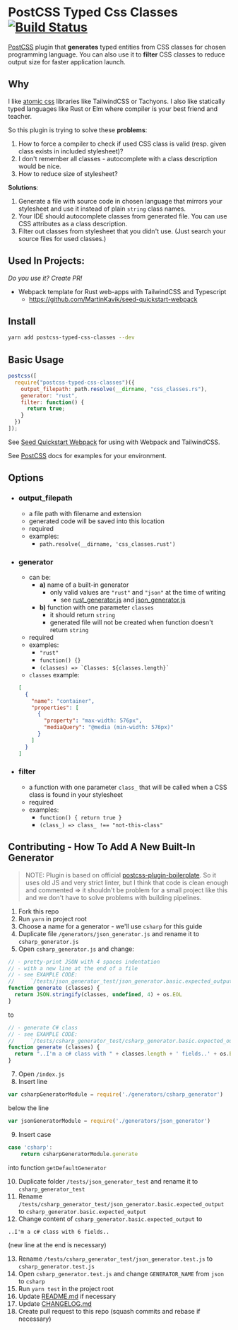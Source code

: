 # PostCSS Typed Css Classes [![Build Status][ci-img]][ci]

[PostCSS] plugin that **generates** typed entities from CSS classes for chosen programming language.
You can also use it to **filter** CSS classes to reduce output size for faster application launch.

[postcss]: https://github.com/postcss/postcss
[ci-img]: https://travis-ci.org/MartinKavik/postcss-typed-css-classes.svg
[ci]: https://travis-ci.org/MartinKavik/postcss-typed-css-classes

## Why

I like [atomic css](https://css-tricks.com/lets-define-exactly-atomic-css/) libraries like TailwindCSS or Tachyons. I also like statically typed languages like Rust or Elm where compiler is your best friend and teacher.

So this plugin is trying to solve these **problems**:

1. How to force a compiler to check if used CSS class is valid (resp. given class exists in included stylesheet)?
1. I don't remember all classes - autocomplete with a class description would be nice.
1. How to reduce size of stylesheet?

**Solutions**:

1. Generate a file with source code in chosen language that mirrors your stylesheet and use it instead of plain `string` class names.
1. Your IDE should autocomplete classes from generated file. You can use CSS attributes as a class description.
1. Filter out classes from stylesheet that you didn't use. (Just search your source files for used classes.)

## Used In Projects:

_Do you use it? Create PR!_

- Webpack template for Rust web-apps with TailwindCSS and Typescript
  - https://github.com/MartinKavik/seed-quickstart-webpack

## Install

```sh
yarn add postcss-typed-css-classes --dev
```

## Basic Usage

```js
postcss([
  require("postcss-typed-css-classes")({
    output_filepath: path.resolve(__dirname, "css_classes.rs"),
    generator: "rust",
    filter: function() {
      return true;
    }
  })
]);
```

See [Seed Quickstart Webpack](https://github.com/MartinKavik/seed-quickstart-webpack) for using with Webpack and TailwindCSS.

See [PostCSS] docs for examples for your environment.

## Options

- ### output_filepath

  - a file path with filename and extension
  - generated code will be saved into this location
  - required
  - examples:
    - `path.resolve(__dirname, 'css_classes.rust')`

- ### generator

  - can be:
    - **a)** name of a built-in generator
      - only valid values are `"rust"` and `"json"` at the time of writing
        - see [rust_generator.js](/generators/rust_generator.js) and [json_generator.js](/generators/json_generator.js)
    - **b)** function with one parameter `classes`
      - it should return `string`
      - generated file will not be created when function doesn't return `string`
  - required
  - examples:
    - `"rust"`
    - `function() {}`
    - `` (classes) => `Classes: ${classes.length}` ``
  - `classes` example:

  ```json
  [
    {
      "name": "container",
      "properties": [
        {
          "property": "max-width: 576px",
          "mediaQuery": "@media (min-width: 576px)"
        }
      ]
    }
  ]
  ```

- ### filter
  - a function with one parameter `class_` that will be called when a CSS class is found in your stylesheet
  - required
  - examples:
    - `function() { return true }`
    - `(class_) => class_ !== "not-this-class"`

## Contributing - How To Add A New Built-In Generator

> NOTE:
> Plugin is based on official [postcss-plugin-boilerplate](https://github.com/postcss/postcss-plugin-boilerplate).
> So it uses old JS and very strict linter, but I think that code is clean enough and commented => it shouldn't be problem for a small project like this and we don't have to solve problems with building pipelines.

1. Fork this repo
1. Run `yarn` in project root
1. Choose a name for a generator - we'll use `csharp` for this guide
1. Duplicate file `/generators/json_generator.js` and rename it to `csharp_generator.js`
1. Open `csharp_generator.js` and change:

<!-- prettier-ignore -->
```js
// - pretty-print JSON with 4 spaces indentation
// - with a new line at the end of a file
// - see EXAMPLE CODE:
//     `/tests/json_generator_test/json_generator.basic.expected_output`
function generate (classes) {
  return JSON.stringify(classes, undefined, 4) + os.EOL
}
```

to

<!-- prettier-ignore -->
```js
// - generate C# class
// - see EXAMPLE CODE:
//     `/tests/csharp_generator_test/csharp_generator.basic.expected_output`
function generate (classes) {
  return "..I'm a c# class with " + classes.length + ' fields..' + os.EOL
}
```

7. Open `/index.js`
1. Insert line

<!-- prettier-ignore -->
```js
var csharpGeneratorModule = require('./generators/csharp_generator')
```

below the line

<!-- prettier-ignore -->
```js
var jsonGeneratorModule = require('./generators/json_generator')
```

9. Insert case

<!-- prettier-ignore -->
```js
case 'csharp':
    return csharpGeneratorModule.generate
```

into function `getDefaultGenerator`

10. Duplicate folder `/tests/json_generator_test` and rename it to `csharp_generator_test`
1. Rename `/tests/csharp_generator_test/json_generator.basic.expected_output` to `csharp_generator.basic.expected_output`
1. Change content of `csharp_generator.basic.expected_output` to
   <!-- prettier-ignore -->

```
..I'm a c# class with 6 fields..

```

(new line at the end is necessary)

13. Rename `/tests/csharp_generator_test/json_generator.test.js` to `csharp_generator.test.js`
1. Open `csharp_generator.test.js` and change `GENERATOR_NAME` from `json` to `csharp`
1. Run `yarn test` in the project root
1. Update [README.md](/README.md) if necessary
1. Update [CHANGELOG.md](CHANGELOG.md)
1. Create pull request to this repo (squash commits and rebase if necessary)
